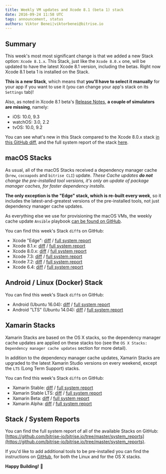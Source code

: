 ```yaml
---
title: Weekly VM updates and Xcode 8.1 (beta 1) stack
date: 2016-09-24 11:58 UTC
tags: announcement, status
authors: Viktor Benei|viktorbenei@bitrise.io
---
```


## Summary

This week's most most significant change is that we added a new Stack option:
`Xcode 8.1.x`. This Stack, just like the `Xcode 8.0.x` one, will be
updated to have the latest Xcode 8.1 version, including the betas.
Right now Xcode 8.1 beta 1 is installed on the Stack.

__This is a new Stack__, which means that
__you'll have to select it manually__
for your app if you want to use it (you can change your app's stack on its `Settings` tab)!

Also, as noted in Xcode 8.1 beta's [Release Notes](http://adcdownload.apple.com/Developer_Tools/Xcode_8.1_beta/Release_Notes_for_Xcode_8.1_beta.pdf),
__a couple of simulators are missing__, namely:

- iOS: 10.0, 9.3
- watchOS: 3.0, 2.2
- tvOS: 10.0, 9.2

You can see what's new in this Stack compared to the Xcode 8.0.x stack
[in this GitHub diff](https://github.com/bitrise-io/bitrise.io/pull/72/commits/27f8068b030022ed06093ca2e8328a20ffd4272a),
and the full system report of the stack [here](https://github.com/bitrise-io/bitrise.io/blob/master/system_reports/osx-xcode-8.1.x.log).


## macOS Stacks

As usual, all of the macOS Stacks received a dependency manager cache (`brew`, `cocoapods` and `bitrise CLI`) update.
*These Cache updates __do not__ change the pre-installed tool versions, it's
only an update of package manager caches, for faster dependency installs.*

**The only exception is the "Edge" stack, which is re-built every week**,
so it includes the latest-and-greatest versions of the pre-installed tools,
not just dependency manager cache updates.

As everything else we use for
provisioning the macOS VMs, the weekly cache update `Ansible` playbook
[can be found on GitHub](https://github.com/bitrise-io/osx-box-bootstrap/blob/master/weekly-cache-update-playbook.yml).

You can find this week's Stack `diff`s on GitHub:

* Xcode "Edge": [diff](https://github.com/bitrise-io/bitrise.io/pull/71/commits/254b0fec00d317c660319b54797125c64aa68734) / [full system report](https://github.com/bitrise-io/bitrise.io/blob/master/system_reports/osx-xcode-edge.log)
* Xcode 8.1.x: [diff](https://github.com/bitrise-io/bitrise.io/pull/72/commits/27f8068b030022ed06093ca2e8328a20ffd4272a) / [full system report](https://github.com/bitrise-io/bitrise.io/blob/master/system_reports/osx-xcode-8.1.x.log)
* Xcode 8.0.x: [diff](https://github.com/bitrise-io/bitrise.io/pull/71/commits/8e164d7b381f95968ed139c8faf06bb31e900603) / [full system report](https://github.com/bitrise-io/bitrise.io/blob/master/system_reports/osx-xcode-8.0.x.log)
* Xcode 7.3: [diff](https://github.com/bitrise-io/bitrise.io/pull/71/commits/0d57e355502e284f7bf9b29bcf3322eeb8df36f5) / [full system report](https://github.com/bitrise-io/bitrise.io/blob/master/system_reports/osx-xcode-7.3.log)
* Xcode 7.2: [diff](https://github.com/bitrise-io/bitrise.io/pull/71/commits/eb58d5b811211ee0e5a59929eded2f36330be01b) / [full system report](https://github.com/bitrise-io/bitrise.io/blob/master/system_reports/osx-xcode-7.2.log)
* Xcode 6.4: [diff](https://github.com/bitrise-io/bitrise.io/pull/71/commits/8e1f4cd2627a952cf6e6e1eea4d9712296e49655) / [full system report](https://github.com/bitrise-io/bitrise.io/blob/master/system_reports/osx-xcode-6.4.log)


## Android / Linux (Docker) Stack

You can find this week's Stack `diff`s on GitHub:

* Android (Ubuntu 16.04): [diff](https://github.com/bitrise-io/bitrise.io/pull/71/commits/5d2ac7b6b5ecb5efe245afb6a1eb9fe8285c557e) / [full system report](https://github.com/bitrise-io/bitrise.io/blob/master/system_reports/linux-docker-android.log)
* Android "LTS" (Ubuntu 14.04): [diff](https://github.com/bitrise-io/bitrise.io/pull/71/commits/ce260f7a992ba1da6496f1c88205353dac5376e1) / [full system report](https://github.com/bitrise-io/bitrise.io/blob/master/system_reports/linux-docker-android-lts.log)


## Xamarin Stacks

Xamarin Stacks are based on the OS X stacks, so the dependency manager cache updates are applied
on these stacks too (see the `OS X Stacks: Dependency manager cache updates` section for more detail).

In addition to the dependency manager cache updates, Xamarin Stacks are upgraded to the latest
Xamarin Studio versions on every weekend, except the `LTS` (Long Term Support) stacks.

You can find this week's Stack `diff`s on GitHub:

* Xamarin Stable: [diff](https://github.com/bitrise-io/bitrise.io/pull/71/commits/9440ef9c9483631cf071f109bb5b350d0eddf99e) / [full system report](https://github.com/bitrise-io/bitrise.io/blob/master/system_reports/osx-xamarin-stable.log)
* Xamarin Stable LTS: [diff](https://github.com/bitrise-io/bitrise.io/pull/71/commits/e454010f3cfe9ec2e9ed1f93280583fcd610fccd) / [full system report](https://github.com/bitrise-io/bitrise.io/blob/master/system_reports/osx-xamarin-stable-LTS.log)
* Xamarin Beta: [diff](https://github.com/bitrise-io/bitrise.io/pull/71/commits/75861858ac4ea854d42e2ed29ff8ef120b8932bb) / [full system report](https://github.com/bitrise-io/bitrise.io/blob/master/system_reports/osx-xamarin-beta.log)
* Xamarin Alpha: [diff](https://github.com/bitrise-io/bitrise.io/pull/71/commits/ed91330b28d5114134bf5da8243ea720416c79ec) / [full system report](https://github.com/bitrise-io/bitrise.io/blob/master/system_reports/osx-xamarin-alpha.log)


## Stack / System Reports

You can find the full system report of all of the available Stacks
on GitHub: [https://github.com/bitrise-io/bitrise.io/tree/master/system_reports](https://github.com/bitrise-io/bitrise.io/tree/master/system_reports).

If you'd like to add additional tools to be pre-installed you can find the
instructions on [GitHub](https://github.com/bitrise-io/bitrise.io#request-a-tool-to-be-pre-installed-on-a-build-machine),
for both the Linux and for the OS X stacks.

**Happy Building!** 🚀
